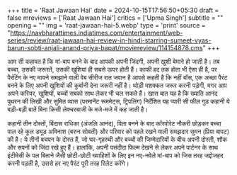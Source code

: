 +++
title = 'Raat Jawaan Hai'
date = 2024-10-15T17:56:50+05:30
draft = false
mreviews = ['Raat Jawaan Hai']
critics = ['Upma Singh']
subtitle = ""
opening = ""
img = 'raat-jawaan-hai-5.webp'
type = 'print'
source = "https://navbharattimes.indiatimes.com/entertainment/web-series/review/raat-jawaan-hai-review-in-hindi-starring-sumeet-vyas-barun-sobti-anjali-anand-priya-bapat/moviereview/114154878.cms"
+++

आम सी कहावत है कि मां-बाप बनने के बाद आपकी अपनी जिंदगी, अपनी खुशी बेमाने हो जाती है। तब बच्चा, उसकी जरूरतें, उसकी खुशियां ही सबसे ऊपर होती हैं। काफी हद तक होता भी ऐसा ही है, पर पैरंटिंग के नए मायने समझाने वाली वेब सीरीज रात जवान है आपसे कहती है कि नहीं बॉस, एक अच्छा पैरंट बनने के लिए अपनी खुशियों की कुर्बानी देना जरूरी नहीं है। थोड़ी मशक्कत जरूर करनी पड़ेगी, मगर आप अपने करियर, खुशियों, बच्चों सबको साथ लेकर भी चल सकते हैं। खास बात यह है कि ख्याति आनंद पुथरन की लिखी और सुमित व्यास (परमानेंट रूममेट्स, ट्रिपलिंग) निर्देशित यह प्यारी सी फील गुड कहानी ये बड़ी-बड़ी बातें बिना किसी लेक्चरबाजी के मजे-मजे में कह जाती है।

कहानी तीन दोस्तों, बिंदास राधिका (अंजलि आनंद), पिता बनने के बाद कॉरपोरेट नौकरी छोड़कर बच्चा पाल रहे कूल ड्यूड अविनाश (बरुन सोबती) और परिवार को पहले रखने वाली समझदार सुमन (प्रिया बापट) की है। ये तीनों बचपन के दोस्त हैं, जो घर-गृहस्थी और बच्चों की जिम्मेदारियों के बीच अपनी दोस्ती, शौक और सपनों को जिंदा रखे हुए हैं। हालांकि, अपनी पसंदीदा फिल्म देखने से लेकर अपने पार्टनर के साथ इंटीमेसी के पल बिताने जैसी छोटी-छोटी ख्वाहिशों के लिए इन नए-नवेले मां-बाप को जिस तरह जद्दोजहद करनी पड़ती है, उससे हर नए पैरंट पूरी तरह रिलेट करेंगे।
